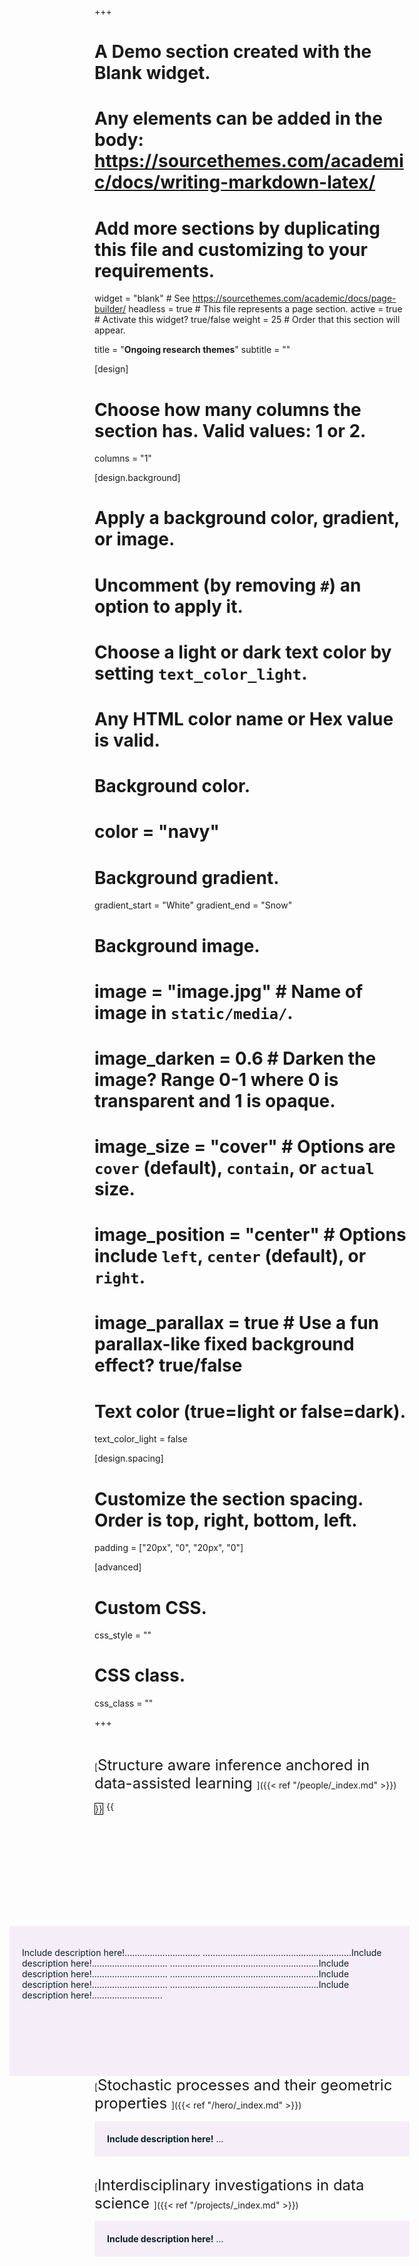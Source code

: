 +++
# A Demo section created with the Blank widget.
# Any elements can be added in the body: https://sourcethemes.com/academic/docs/writing-markdown-latex/
# Add more sections by duplicating this file and customizing to your requirements.

widget = "blank"  # See https://sourcethemes.com/academic/docs/page-builder/
headless = true  # This file represents a page section.
active = true  # Activate this widget? true/false
weight = 25  # Order that this section will appear.

title = "**Ongoing research themes**"
subtitle = ""

[design]

  # Choose how many columns the section has. Valid values: 1 or 2.
  columns = "1"

[design.background]
  # Apply a background color, gradient, or image.
  #   Uncomment (by removing `#`) an option to apply it.
  #   Choose a light or dark text color by setting `text_color_light`.

  #   Any HTML color name or Hex value is valid.

  # Background color.
  # color = "navy"

  # Background gradient.
  gradient_start = "White"
  gradient_end = "Snow"

  # Background image.
  # image = "image.jpg"  # Name of image in `static/media/`.
  # image_darken = 0.6  # Darken the image? Range 0-1 where 0 is transparent and 1 is opaque.
  # image_size = "cover"  #  Options are `cover` (default), `contain`, or `actual` size.
  # image_position = "center"  # Options include `left`, `center` (default), or `right`.
  # image_parallax = true  # Use a fun parallax-like fixed background effect? true/false

  # Text color (true=light or false=dark).
  text_color_light = false

[design.spacing]

  # Customize the section spacing. Order is top, right, bottom, left.
  padding = ["20px", "0", "20px", "0"]

[advanced]
 # Custom CSS. 
 css_style = ""

 # CSS class.
 css_class = ""

+++

<br>

[<font size="+2">Structure aware inference anchored in data-assisted learning </font>]({{< ref "/people/_index.md" >}})



<head>
<meta name="viewport" content="width=device-width, initial-scale=1">
<style>
.alert {
  padding: 20px;
  background-color: #B2EBF2;
  color: #091f29;
  }

  .closebtn {
  margin-left: 15px;
  color: white;
  font-weight: bold;
  float: right;
  font-size: 22px;
  line-height: 20px;
  cursor: pointer;
  transition: 0.3s;
}

.closebtn:hover {
  color: black;
}
</style>
</head>

<body>

<div style="width: 500px; float:left; height:200px;">
  {{<figure library="true" src="winners_curse.png" title="A caption" height="300"       width="400" style="float: left; margin: 3px 5px 3px 0px; border: 1px solid #000000;">}}
</div>

<div class="alert" style="width: 600px; float:right; height:200px"> 
    <p>Include description here!..............................
  ...........................................................Include description here!..............................
  ...........................................................Include description here!..............................
  ...........................................................Include description here!..............................
  ...........................................................Include description here!............................</p>
</div>









<br>

















</body>



<br>

<br>















[<font size="+2">Stochastic processes and their geometric properties </font>]({{< ref "/hero/_index.md" >}})

<head>
<meta name="viewport" content="width=device-width, initial-scale=1">
<style>
.alert {
  padding: 20px;
  background-color: #B2EBF2;
  color: #091f29;
  }

  .closebtn {
  margin-left: 15px;
  color: white;
  font-weight: bold;
  float: right;
  font-size: 22px;
  line-height: 20px;
  cursor: pointer;
  transition: 0.3s;
}

.closebtn:hover {
  color: black;
}
</style>
</head>



<body>

<div class="alert"> 
  <strong>Include description here!</strong> ...
</div>

</body>



<br>



















[<font size="+2">Interdisciplinary investigations in data science </font>]({{< ref "/projects/_index.md" >}})

<head>
<meta name="viewport" content="width=device-width, initial-scale=1">
<style>
.alert {
  padding: 20px;
  background-color: #F5EEF8;
  color: #091f29;
  }


  .closebtn {
  margin-left: 15px;
  color: white;
  font-weight: bold;
  float: right;
  font-size: 22px;
  line-height: 20px;
  cursor: pointer;
  transition: 0.3s;
}

.closebtn:hover {
  color: black;
}
</style>
</head>

<div class="alert"> 
  <strong>Include description here!</strong> ...
</div>
</body>

